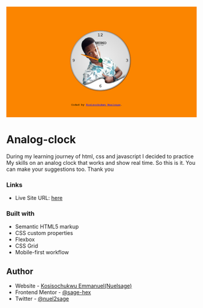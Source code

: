 
![Design preview for Analog Clock](./images/screenshot.PNG)

# Analog-clock

During my learning journey of html, css and javascript I decided to practice My skills on an analog clock that works and show
real time. So this is it. You can make your suggestions too. Thank you

### Links

- Live Site URL: [here](https://sage-hex.github.io/analog-clock/)

### Built with

- Semantic HTML5 markup
- CSS custom properties
- Flexbox
- CSS Grid
- Mobile-first workflow

## Author

- Website - [Kosisochukwu Emmanuel(Nuelsage)](https://www.twitter.com/nuel2sage)
- Frontend Mentor - [@sage-hex](https://www.frontendmentor.io/profile/sage-hex)
- Twitter - [@nuel2sage](https://www.twitter.com/nuelsage)
